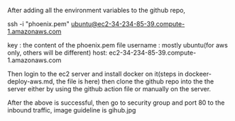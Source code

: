 After adding all the environment variables to the github repo,

ssh -i "phoenix.pem" ubuntu@ec2-34-234-85-39.compute-1.amazonaws.com

key : the content of the phoenix.pem file
username : mostly ubuntu(for aws only, others will be different)
host: ec2-34-234-85-39.compute-1.amazonaws.com


Then login to the ec2 server and install docker on it(steps in dockeer-deploy-aws.md, the file is here)
then clone the github repo into the the server either by using the github action file or manually on the server.

After the above is successful, then go to security group and port 80 to the inbound traffic, image guideline is gihub.jpg
